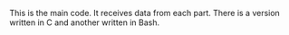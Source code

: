 This is the main code. It receives data from each part. There is a version written in C and another written in Bash.
